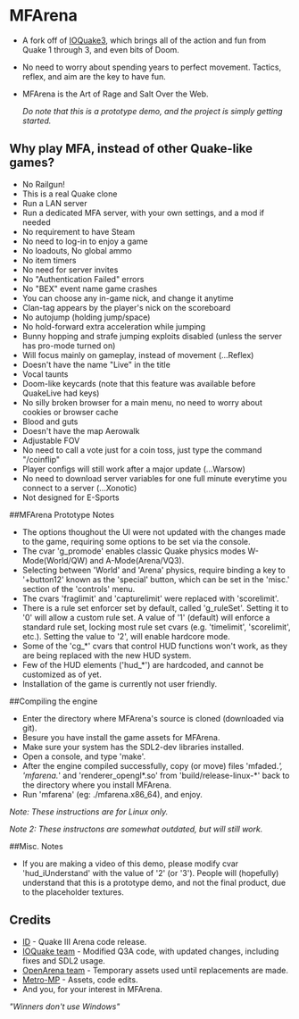 # MFArena
* A fork off of [IOQuake3](https://github.com/ioquake/ioq3), which brings all of the action and fun from Quake 1 through 3, and even bits of Doom.

* No need to worry about spending years to perfect movement. Tactics, reflex, and aim are the key to have fun.

* MFArena is the Art of Rage and Salt Over the Web.

    *Do note that this is a prototype demo, and the project is simply getting started.*

## Why play MFA, instead of other Quake-like games?
* No Railgun!
* This is a real Quake clone
* Run a LAN server
* Run a dedicated MFA server, with your own settings, and a mod if needed
* No requirement to have Steam
* No need to log-in to enjoy a game
* No loadouts, No global ammo
* No item timers
* No need for server invites
* No "Authentication Failed" errors
* No "BEX" event name game crashes
* You can choose any in-game nick, and change it anytime
* Clan-tag appears by the player's nick on the scoreboard
* No autojump (holding jump/space)
* No hold-forward extra acceleration while jumping
* Bunny hopping and strafe jumping exploits disabled (unless the server has pro-mode turned on)
* Will focus mainly on gameplay, instead of movement (...Reflex)
* Doesn't have the name "Live" in the title
* Vocal taunts
* Doom-like keycards (note that this feature was available before QuakeLive had keys)
* No silly broken browser for a main menu, no need to worry about cookies or browser cache
* Blood and guts
* Doesn't have the map Aerowalk
* Adjustable FOV
* No need to call a vote just for a coin toss, just type the command "/coinflip"
* Player configs will still work after a major update (...Warsow)
* No need to download server variables for one full minute everytime you connect to a server (...Xonotic)
* Not designed for E-Sports

##MFArena Prototype Notes
* The options thoughout the UI were not updated with the changes made to the game, requiring some options to be set via the console.
* The cvar 'g_promode' enables classic Quake physics modes W-Mode(World/QW) and A-Mode(Arena/VQ3).
* Selecting between 'World' and 'Arena' physics, require binding a key to '+button12' known as the 'special' button, which can be set in the 'misc.' section of the 'controls' menu.
* The cvars 'fraglimit' and 'capturelimit' were replaced with 'scorelimit'.
* There is a rule set enforcer set by default, called 'g_ruleSet'.  Setting it to '0' will allow a custom rule set.  A value of '1' (default) will enforce a standard rule set, locking most rule set cvars (e.g. 'timelimit', 'scorelimit', etc.).  Setting the value to '2', will enable hardcore mode.
* Some of the 'cg_*' cvars that control HUD functions won't work, as they are being replaced with the new HUD system.
* Few of the HUD elements ('hud_*') are hardcoded, and cannot be customized as of yet.
* Installation of the game is currently not user friendly.

##Compiling the engine
* Enter the directory where MFArena's source is cloned (downloaded via git).
* Besure you have install the game assets for MFArena.
* Make sure your system has the SDL2-dev libraries installed.
* Open a console, and type 'make'.
* After the engine compiled successfully, copy (or move) files 'mfaded.*', 'mfarena.*' and 'renderer_opengl*.so' from 'build/release-linux-*' back to the directory where you install MFArena.
* Run 'mfarena' (eg: ./mfarena.x86_64), and enjoy.

*Note: These instructions are for Linux only.*

*Note 2: These instructons are somewhat outdated, but will still work.*

##Misc. Notes
* If you are making a video of this demo, please modify cvar 'hud_iUnderstand' with the value of '2' (or '3').  People will (hopefully) understand that this is a prototype demo, and not the final product, due to the placeholder textures.

## Credits
* [ID](https://github.com/id-Software) - Quake III Arena code release.
* [IOQuake team](https://github.com/ioquake) - Modified Q3A code, with updated changes, including fixes and SDL2 usage.
* [OpenArena team](https://github.com/OpenArena/) - Temporary assets used until replacements are made.
* [Metro-MP](https://github.com/Metro-MP) - Assets, code edits.
* And you, for your interest in MFArena.

*"Winners don't use Windows"*